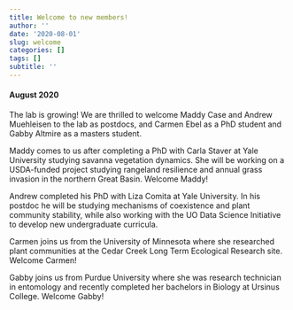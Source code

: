 ```yaml
---
title: Welcome to new members! 
author: ''
date: '2020-08-01'
slug: welcome
categories: []
tags: []
subtitle: ''
---
```

#### August 2020
The lab is growing! We are thrilled to welcome Maddy Case and Andrew Muehleisen to the lab as postdocs, and Carmen Ebel as a PhD student and Gabby Altmire as a masters student. 

Maddy comes to us after completing a PhD with Carla Staver at Yale University studying savanna vegetation dynamics. She will be working on a USDA-funded project studying rangeland resilience and annual grass invasion in the northern Great Basin. Welcome Maddy! 

Andrew completed his PhD with Liza Comita at Yale University. In his postdoc he will be studying mechanisms of coexistence and plant community stability, while also working with the UO Data Science Initiative to develop new undergraduate curricula.

Carmen joins us from the University of Minnesota where she researched plant communities at the Cedar Creek Long Term Ecological Research site. Welcome Carmen!

Gabby joins us from Purdue University where she was research technician in entomology and recently completed her bachelors in Biology at Ursinus College.  Welcome Gabby!




